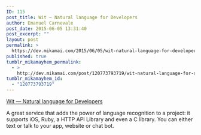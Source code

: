 ```yaml
---
ID: 115
post_title: Wit — Natural language for Developers
author: Emanuel Carnevale
post_date: 2015-06-05 13:31:40
post_excerpt: ""
layout: post
permalink: >
  https://dev.mikamai.com/2015/06/05/wit-natural-language-for-developers/
published: true
tumblr_mikamayhem_permalink:
  - >
    http://dev.mikamai.com/post/120773793719/wit-natural-language-for-developers
tumblr_mikamayhem_id:
  - "120773793719"
---
```

<a href='https://wit.ai/'>Wit — Natural language for Developers</a><div class="link_description"><p>A great service that adds the power of language recognition to a project: it supports iOS, Ruby, a HTTP API Library and even a C library.
You can either text or talk to your app, website or chat bot.</p></div>